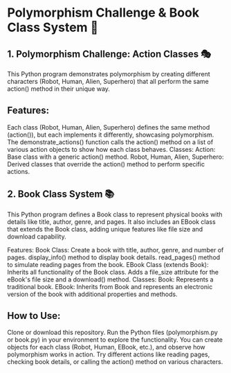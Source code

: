 # Polymorphism Challenge & Book Class System 🚀
## 1. Polymorphism Challenge: Action Classes 🎭
This Python program demonstrates polymorphism by creating different characters (Robot, Human, Alien, Superhero) that all perform the same action() method in their unique way.

## Features:
Each class (Robot, Human, Alien, Superhero) defines the same method (action()), but each implements it differently, showcasing polymorphism.
The demonstrate_actions() function calls the action() method on a list of various action objects to show how each class behaves.
Classes:
Action: Base class with a generic action() method.
Robot, Human, Alien, Superhero: Derived classes that override the action() method to perform specific actions.
## 2. Book Class System 📚
This Python program defines a Book class to represent physical books with details like title, author, genre, and pages. It also includes an EBook class that extends the Book class, adding unique features like file size and download capability.

Features:
Book Class:
Create a book with title, author, genre, and number of pages.
display_info() method to display book details.
read_pages() method to simulate reading pages from the book.
EBook Class (extends Book):
Inherits all functionality of the Book class.
Adds a file_size attribute for the eBook's file size and a download() method.
Classes:
Book: Represents a traditional book.
EBook: Inherits from Book and represents an electronic version of the book with additional properties and methods.
## How to Use:
Clone or download this repository.
Run the Python files (polymorphism.py or book.py) in your environment to explore the functionality.
You can create objects for each class (Robot, Human, EBook, etc.), and observe how polymorphism works in action.
Try different actions like reading pages, checking book details, or calling the action() method on various characters.
